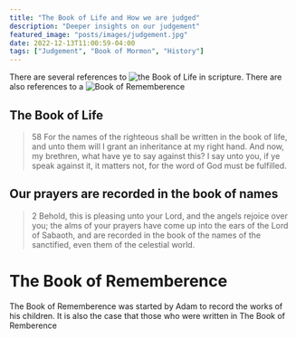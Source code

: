 ```yaml
---
title: "The Book of Life and How we are judged"
description: "Deeper insights on our judgement"
featured_image: "posts/images/judgement.jpg"
date: 2022-12-13T11:00:59-04:00
tags: ["Judgement", "Book of Mormon", "History"]
---
```


There are several references to ![the Book of Life](https://www.churchofjesuschrist.org/study/scriptures/gs/book-of-life?lang=eng) in scripture. There are also references to a ![Book of Rememberence](https://www.churchofjesuschrist.org/study/scriptures/gs/book-of-remembrance?lang=eng)

## The Book of Life

> 58 For the names of the righteous shall be written in the book of life, and unto them will I grant an inheritance at my right hand. And now, my brethren, what have ye to say against this? I say unto you, if ye speak against it, it matters not, for the word of God must be fulfilled.

## Our prayers are recorded in the book of names

> 2 Behold, this is pleasing unto your Lord, and the angels rejoice over you; the alms of your prayers have come up into the ears of the Lord of Sabaoth, and are recorded in the book of the names of the sanctified, even them of the celestial world.

# The Book of Rememberence

The Book of Rememberence was started by Adam to record the works of his children. It is also the case that those who were written in The Book of Remberence
